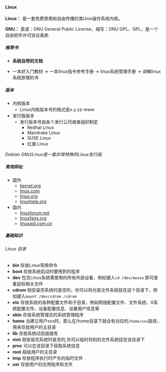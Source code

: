 #### Linux

**Linux：** 是一套免费使用和自由传播的类Unix操作系统内核。

**GNU：** 英语：GNU General Public License，缩写：GNU GPL、GPL，是一个自由软件许可协议条款

##### 推荐书

- **系统自带的文档**

- 一本好入门教材 -> 一本linux指令参考手册 -> linux系统管理手册 -> 讲解linux系统原理的书

##### 版本
- 内核版本
    - Linux内核版本号的格式是x.y.zz-www
- 发行版版本
    - 发行版本号由各个发行公司或者组织制定
        - Redhat Linux
        - Mandrake Linux
        - SUSE Linux
        - 红旗 Linux

*Debian GNU/Linux是一套非常特殊的Linux发行版*

##### 常用网址

- 国外
    - [kernel.org](http://www.kernel.org)
    - [linux.com](http://linux.com)
    - [linux.org](http://www.linux.org)
    - [linuxhelp.org](http://www.linuxhelp.org)
- 国内
    - [linuxforum.net](http://www.linuxforum.net)
    - [linuxfans.org](http://www.linuxfans.org)
    - [linuxaid.com.cn](http://www.linuxaid.com.cn)

##### 基础知识

###### Linux 目录
 
- **bin** 存放Linux常用命令
- **boot** 存放系统启动时要用到的程序
- **dev** 包含Linux系统需使用的所有外部设备，例如键入`cd /dev/mouse` 即可查看鼠标相关文件
- **cdrom** 刚安装完系统时是空的，你可以将光驱文件系统挂在这个目录下，例如键入`mount /dev/cdrom /cdrom`
- **etc** 存放系统的各种配置文件和子目录，例如网络配置文件、文件系统、X系统配置文件、设备配置信息、设置用户信息等
- **sbin** 存放系统管理员的系统管理程序
- **home** 当建立用户xxx时，那么在/home目录下就会有对应的`/home/xxx`路径，用来存放用户的主目录
- **lib** 存放系统动态链接库
- **mnt** 刚安装完系统时是空的,你可以临时将别的文件系统挂在该目录下
- **proc** 可以在该目录下获取系统信息
- **root** 超级用户的主目录
- **tmp** 存放程序执行时产生的临时文件
- **usr** 存放用户的应用程序和文件


